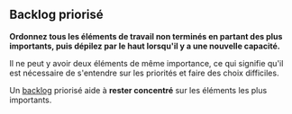 ## Backlog priorisé

**Ordonnez tous les éléments de travail non terminés en partant des plus importants, puis dépilez par le haut lorsqu'il y a une nouvelle capacité.**

Il ne peut y avoir deux éléments de même importance, ce qui signifie qu'il est nécessaire de s'entendre sur les priorités et faire des choix difficiles.

Un [backlog](glossary:backlog) priorisé aide à **rester concentré** sur les éléments les plus importants.